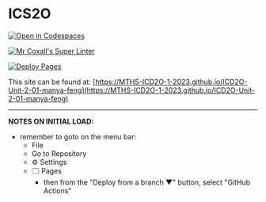 # ICS2O

[![Open in Codespaces](https://classroom.github.com/assets/launch-codespace-7f7980b617ed060a017424585567c406b6ee15c891e84e1186181d67ecf80aa0.svg)](https://classroom.github.com/open-in-codespaces?assignment_repo_id=14175738)

[![Mr Coxall's Super Linter](https://github.com/MTHS-ICD2O-1-2023/ICD2O-Unit-2-01-manya-feng/workflows/Mr%20Coxall's%20Super%20Linter/badge.svg)](https://github.com/MTHS-ICD2O-1-2023/ICD2O-Unit-2-01-manya-feng/actions)

[![Deploy Pages](https://github.com/MTHS-ICD2O-1-2023/ICD2O-Unit-2-01-manya-feng/workflows/Deploy%20Pages/badge.svg)](https://github.com/MTHS-ICD2O-1-2023/ICD2O-Unit-2-01-manya-feng/actions)

This site can be found at: [https://MTHS-ICD2O-1-2023.github.io/ICD2O-Unit-2-01-manya-feng](https://MTHS-ICD2O-1-2023.github.io/ICD2O-Unit-2-01-manya-feng)

---

**NOTES ON INITIAL LOAD:**
- remember to goto on the menu bar:
  - File
  - Go to Repository
  - ⚙ Settings
  - 🗔 Pages
    - then from the "Deploy from a branch ▼" button, select "GitHub Actions"

